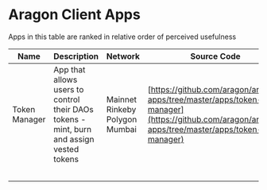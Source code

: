 # Aragon Client Apps

Apps in this table are ranked in relative order of perceived usefulness

| Name          | Description                                                                              | Network                                          | Source Code                                                                                                                                  | Tutorial                                                                                     | Vendor | Status     |
| ------------- | ---------------------------------------------------------------------------------------- | ------------------------------------------------ | -------------------------------------------------------------------------------------------------------------------------------------------- | -------------------------------------------------------------------------------------------- | ------ | ---------- |
| Token Manager | App that allows users to control their DAOs tokens - mint, burn and assign vested tokens | <p>Mainnet<br>Rinkeby <br>Polygon <br>Mumbai</p> | [https://github.com/aragon/aragon-apps/tree/master/apps/token-manager](https://github.com/aragon/aragon-apps/tree/master/apps/token-manager) | [https://help.aragon.org/article/18-tokens](https://help.aragon.org/article/18-tokens) ????? | Aragon | Maintained |
|               |                                                                                          |                                                  |                                                                                                                                              |                                                                                              |        |            |
|               |                                                                                          |                                                  |                                                                                                                                              |                                                                                              |        |            |
|               |                                                                                          |                                                  |                                                                                                                                              |                                                                                              |        |            |
|               |                                                                                          |                                                  |                                                                                                                                              |                                                                                              |        |            |
|               |                                                                                          |                                                  |                                                                                                                                              |                                                                                              |        |            |
